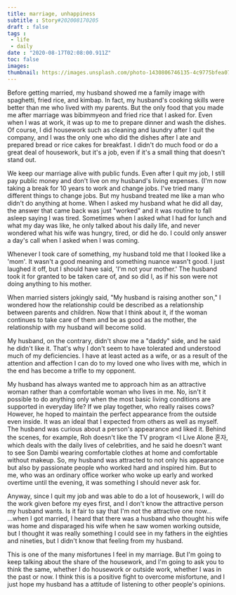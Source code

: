 ```yaml
---
title: marriage, unhappiness
subtitle : Story#202008170205
draft : false
tags : 
 - life 
 - daily
date : "2020-08-17T02:08:00.911Z"
toc: false
images: 
thumbnail: https://images.unsplash.com/photo-1430806746135-4c9775bfea07?ixlib=rb-1.2.1&q=80&fm=jpg&crop=entropy&cs=tinysrgb&w=1080&fit=max&ixid=eyJhcHBfaWQiOjE1NTU0OX0
---
```


Before getting married, my husband showed me a family image with spaghetti, fried rice, and kimbap. In fact, my husband's cooking skills were better than me who lived with my parents. But the only food that you made me after marriage was bibimmyeon and fried rice that I asked for. Even when I was at work, it was up to me to prepare dinner and wash the dishes. Of course, I did housework such as cleaning and laundry after I quit the company, and I was the only one who did the dishes after I ate and prepared bread or rice cakes for breakfast. I didn't do much food or do a great deal of housework, but it's a job, even if it's a small thing that doesn't stand out.  

We keep our marriage alive with public funds. Even after I quit my job, I still pay public money and don't live on my husband's living expenses. (I'm now taking a break for 10 years to work and change jobs. I've tried many different things to change jobs. But my husband treated me like a man who didn't do anything at home. When I asked my husband what he did all day, the answer that came back was just "worked" and it was routine to fall asleep saying I was tired. Sometimes when I asked what I had for lunch and what my day was like, he only talked about his daily life, and never wondered what his wife was hungry, tired, or did he do. I could only answer a day's call when I asked when I was coming.  

Whenever I took care of something, my husband told me that I looked like a 'mom'. It wasn't a good meaning and something nuance wasn't good. I just laughed it off, but I should have said, 'I'm not your mother.' The husband took it for granted to be taken care of, and so did I, as if his son were not doing anything to his mother.  

When married sisters jokingly said, "My husband is raising another son," I wondered how the relationship could be described as a relationship between parents and children. Now that I think about it, if the woman continues to take care of them and be as good as the mother, the relationship with my husband will become solid.  

My husband, on the contrary, didn't show me a "daddy" side, and he said he didn't like it. That's why I don't seem to have tolerated and understood much of my deficiencies. I have at least acted as a wife, or as a result of the attention and affection I can do to my loved one who lives with me, which in the end has become a trifle to my opponent.  

My husband has always wanted me to approach him as an attractive woman rather than a comfortable woman who lives in me. No, isn't it possible to do anything only when the most basic living conditions are supported in everyday life? If we play together, who really raises cows? However, he hoped to maintain the perfect appearance from the outside even inside. It was an ideal that I expected from others as well as myself. The husband was curious about a person's appearance and liked it. Behind the scenes, for example, Roh doesn't like the TV program  <I Live Alone 혼자, which deals with the daily lives of celebrities, and he said he doesn't want to see Son Dambi wearing comfortable clothes at home and comfortable without makeup. So, my husband was attracted to not only his appearance but also by passionate people who worked hard and inspired him. But to me, who was an ordinary office worker who woke up early and worked overtime until the evening, it was something I should never ask for.  

Anyway, since I quit my job and was able to do a lot of housework, I will do the work given before my eyes first, and I don't know the attractive person my husband wants. Is it fair to say that I'm not the attractive one now... ...when I got married, I heard that there was a husband who thought his wife was home and disparaged his wife when he saw women working outside, but I thought it was really something I could see in my fathers in the eighties and nineties, but I didn't know that feeling from my husband.  

This is one of the many misfortunes I feel in my marriage. But I'm going to keep talking about the share of the housework, and I'm going to ask you to think the same, whether I do housework or outside work, whether I was in the past or now. I think this is a positive fight to overcome misfortune, and I just hope my husband has a attitude of listening to other people's opinions.  

